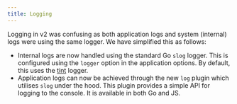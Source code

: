 ```yaml
---
title: Logging
---
```


Logging in v2 was confusing as both application logs and system (internal) logs
were using the same logger. We have simplified this as follows:

- Internal logs are now handled using the standard Go `slog` logger. This is
  configured using the `logger` option in the application options. By default,
  this uses the [tint](https://github.com/lmittmann/tint) logger.
- Application logs can now be achieved through the new `log` plugin which
  utilises `slog` under the hood. This plugin provides a simple API for logging
  to the console. It is available in both Go and JS.
